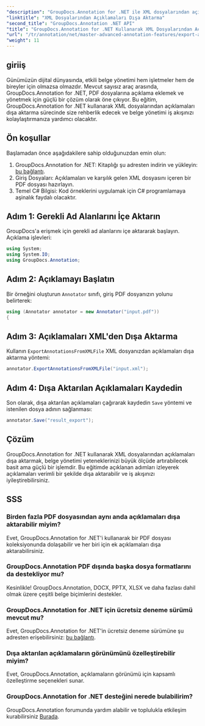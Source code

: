 ```yaml
---
"description": "GroupDocs.Annotation for .NET ile XML dosyalarından açıklamaları dışa aktararak belge yönetimi iş akışınızı nasıl geliştirebileceğinizi keşfedin. Bu kapsamlı eğitimde adım adım açıklamalar yer almaktadır."
"linktitle": "XML Dosyalarından Açıklamaları Dışa Aktarma"
"second_title": "GroupDocs.Annotation .NET API"
"title": "GroupDocs.Annotation for .NET Kullanarak XML Dosyalarından Açıklamaları Dışa Aktarma"
"url": "/tr/annotation/net/master-advanced-annotation-features/export-annotations-from-xml-file/"
"weight": 11
---
```


## giriiş

Günümüzün dijital dünyasında, etkili belge yönetimi hem işletmeler hem de bireyler için olmazsa olmazdır. Mevcut sayısız araç arasında, GroupDocs.Annotation for .NET, PDF dosyalarına açıklama eklemek ve yönetmek için güçlü bir çözüm olarak öne çıkıyor. Bu eğitim, GroupDocs.Annotation for .NET kullanarak XML dosyalarından açıklamaları dışa aktarma sürecinde size rehberlik edecek ve belge yönetimi iş akışınızı kolaylaştırmanıza yardımcı olacaktır.

## Ön koşullar

Başlamadan önce aşağıdakilere sahip olduğunuzdan emin olun:

1. GroupDocs.Annotation for .NET: Kitaplığı şu adresten indirin ve yükleyin: [bu bağlantı](https://releases.groupdocs.com/annotation/net/).
2. Giriş Dosyaları: Açıklamaları ve karşılık gelen XML dosyasını içeren bir PDF dosyası hazırlayın.
3. Temel C# Bilgisi: Kod örneklerini uygulamak için C# programlamaya aşinalık faydalı olacaktır.

## Adım 1: Gerekli Ad Alanlarını İçe Aktarın

GroupDocs'a erişmek için gerekli ad alanlarını içe aktararak başlayın. Açıklama işlevleri:

```csharp
using System;
using System.IO;
using GroupDocs.Annotation;
```

## Adım 2: Açıklamayı Başlatın

Bir örneğini oluşturun `Annotator` sınıfı, giriş PDF dosyanızın yolunu belirterek:

```csharp
using (Annotator annotator = new Annotator("input.pdf"))
{
```

## Adım 3: Açıklamaları XML'den Dışa Aktarma

Kullanın `ExportAnnotationsFromXMLFile` XML dosyanızdan açıklamaları dışa aktarma yöntemi:

```csharp
annotator.ExportAnnotationsFromXMLFile("input.xml");
```

## Adım 4: Dışa Aktarılan Açıklamaları Kaydedin

Son olarak, dışa aktarılan açıklamaları çağırarak kaydedin `Save` yöntemi ve istenilen dosya adının sağlanması:

```csharp
annotator.Save("result_export");
```

## Çözüm

GroupDocs.Annotation for .NET kullanarak XML dosyalarından açıklamaları dışa aktarmak, belge yönetimi yeteneklerinizi büyük ölçüde artırabilecek basit ama güçlü bir işlemdir. Bu eğitimde açıklanan adımları izleyerek açıklamaları verimli bir şekilde dışa aktarabilir ve iş akışınızı iyileştirebilirsiniz.

## SSS

### Birden fazla PDF dosyasından aynı anda açıklamaları dışa aktarabilir miyim?

Evet, GroupDocs.Annotation for .NET'i kullanarak bir PDF dosyası koleksiyonunda dolaşabilir ve her biri için ek açıklamaları dışa aktarabilirsiniz.

### GroupDocs.Annotation PDF dışında başka dosya formatlarını da destekliyor mu?

Kesinlikle! GroupDocs.Annotation, DOCX, PPTX, XLSX ve daha fazlası dahil olmak üzere çeşitli belge biçimlerini destekler.

### GroupDocs.Annotation for .NET için ücretsiz deneme sürümü mevcut mu?

Evet, GroupDocs.Annotation for .NET'in ücretsiz deneme sürümüne şu adresten erişebilirsiniz: [bu bağlantı](https://releases.groupdocs.com/).

### Dışa aktarılan açıklamaların görünümünü özelleştirebilir miyim?

Evet, GroupDocs.Annotation, açıklamaların görünümü için kapsamlı özelleştirme seçenekleri sunar.

### GroupDocs.Annotation for .NET desteğini nerede bulabilirim?

GroupDocs.Annotation forumunda yardım alabilir ve toplulukla etkileşim kurabilirsiniz [Burada](https://forum.groupdocs.com/c/annotation/10).